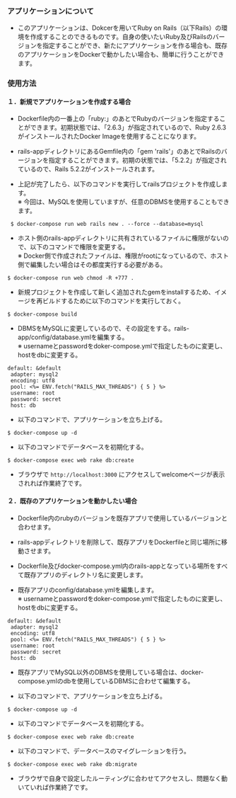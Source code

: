### アプリケーションについて

- このアプリケーションは、Dokcerを用いてRuby on Rails（以下Rails）の環境を作成することのできるものです。自身の使いたいRuby及びRailsのバージョンを指定することができ、新たにアプリケーションを作る場合も、既存のアプリケーションをDockerで動かしたい場合も、簡単に行うことができます。


### 使用方法


#### １．新規でアプリケーションを作成する場合

- Dockerfile内の一番上の「ruby:」のあとでRubyのバージョンを指定することができます。初期状態では、「2.6.3」が指定されているので、Ruby 2.6.3がインストールされたDocker Imageを使用することになります。

- rails-appディレクトリにあるGemfile内の「gem 'rails'」のあとでRailsのバージョンを指定することができます。初期の状態では、「5.2.2」が指定されているので、Rails 5.2.2がインストールされます。

- 上記が完了したら、以下のコマンドを実行してrailsプロジェクトを作成します。   
※ 今回は、MySQLを使用していますが、任意のDBMSを使用することもできます。

```
 $ docker-compose run web rails new . --force --database=mysql
 ```

 - ホスト側のrails-appディレクトリに共有されているファイルに権限がないので、以下のコマンドで権限を変更する。   
 ※ Docker側で作成されたファイルは、権限がrootになっているので、ホスト側で編集したい場合はその都度実行する必要がある。

 ```
 $ docker-compose run web chmod -R +777 .
 ```
 
 - 新規プロジェクトを作成して新しく追加されたgemをinstallするため、イメージを再ビルドするために以下のコマンドを実行しておく。
 
 ```
 $ docker-compose build
 ```

 - DBMSをMySQLに変更しているので、その設定をする。rails-app/config/database.ymlを編集する。   
 ※ usernameとpasswordをdoker-compose.ymlで指定したものに変更し、hostをdbに変更する。
 
 ```
 default: &default
  adapter: mysql2
  encoding: utf8
  pool: <%= ENV.fetch("RAILS_MAX_THREADS") { 5 } %>
  username: root
  password: secret
  host: db
 ```

- 以下のコマンドで、アプリケーションを立ち上げる。

```
$ docker-compose up -d
```

- 以下のコマンドでデータベースを初期化する。

```
$ docker-compose exec web rake db:create
```

- ブラウザで `http://localhost:3000` にアクセスしてwelcomeページが表示されれば作業終了です。


#### ２．既存のアプリケーションを動かしたい場合

- Dockerfile内のrubyのバージョンを既存アプリで使用しているバージョンと合わせます。

- rails-appディレクトリを削除して、既存アプリをDockerfileと同じ場所に移動させます。

- Dockerfile及びdocker-compose.yml内のrails-appとなっている場所をすべて既存アプリのディレクトリ名に変更します。

- 既存アプリのconfig/database.ymlを編集します。  
 ※ usernameとpasswordをdoker-compose.ymlで指定したものに変更し、hostをdbに変更する。
 
 ```
 default: &default
  adapter: mysql2
  encoding: utf8
  pool: <%= ENV.fetch("RAILS_MAX_THREADS") { 5 } %>
  username: root
  password: secret
  host: db
 ```

 - 既存アプリでMySQL以外のDBMSを使用している場合は、docker-compose.ymlのdbを使用しているDBMSに合わせて編集する。

- 以下のコマンドで、アプリケーションを立ち上げる。

```
$ docker-compose up -d
```

- 以下のコマンドでデータベースを初期化する。

```
$ docker-compose exec web rake db:create
```

- 以下のコマンドで、データベースのマイグレーションを行う。

```
$ docker-compose exec web rake db:migrate
```

- ブラウザで自身で設定したルーティングに合わせてアクセスし、問題なく動いていれば作業終了です。
